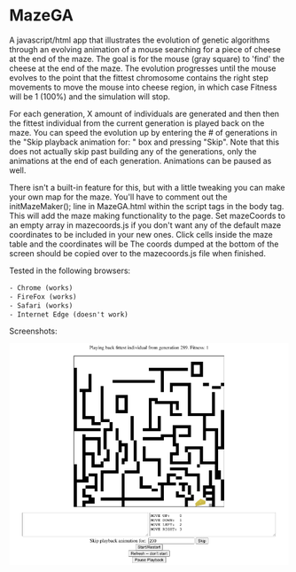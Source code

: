 # MazeGA

A javascript/html app that illustrates the evolution of genetic algorithms through an evolving animation of a mouse searching for a piece of cheese at the end of the maze. The goal is for the mouse (gray square) to 'find' the cheese at the end of the maze. The evolution progresses until the mouse evolves to the point that the fittest chromosome contains the right step movements to move the mouse into cheese region, in which case Fitness will be 1 (100%) and the simulation will stop.

For each generation, X amount of individuals are generated and then then the fittest individual from the current generation is played back on the maze. You can speed the evolution up by entering the # of generations in the "Skip playback animation for: " box and pressing "Skip". Note that this does not actually skip past building any of the generations, only the animations at the end of each generation. Animations can be paused as well.

There isn't a built-in feature for this, but with a little tweaking you can make your own map for the maze. You'll have to comment out the initMazeMaker(); line in MazeGA.html within the script tags in the body tag. This will add the maze making functionality to the page. Set mazeCoords to an empty array in mazecoords.js if you don't want any of the default maze coordinates to be included in your new ones. Click cells inside the maze table and the coordinates will be The coords dumped at the bottom of the screen should be copied over to the mazecoords.js file when finished. 

Tested in the following browsers:

    - Chrome (works)
    - FireFox (works)
    - Safari (works)
    - Internet Edge (doesn't work)

Screenshots:

![Preview of MazeGA interface](https://github.com/edev90/MazeGA/blob/main/images/MazeGA_Screenshot.png)
